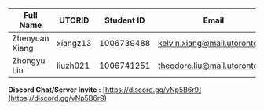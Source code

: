 | Full Name      | UTORID   | Student ID | Email                         | Best Way to Contact | Discord Username |
| -------------- | -------- | ---------- | ----------------------------- | ------------------- | ---------------- |
| Zhenyuan Xiang | xiangz13 | 1006739488 | kelvin.xiang@mail.utoronto.ca | Email               | Tofu#7832        |
| Zhongyu Liu | liuzh021 | 1006741251 | theodore.liu@mail.utoronto.ca | 6472371852              | Ted Liu#4488       |
**Discord Chat/Server Invite :** [https://discord.gg/vNp5B6r9](https://discord.gg/vNp5B6r9)
